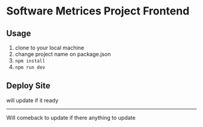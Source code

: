 # Software Metrices Project Frontend

## Usage

1. clone to your local machine
2. change project name on package.json
3. `npm install`
4. `npm run dev`

## Deploy Site

will update if it ready

---

Will comeback to update if there anything to update
